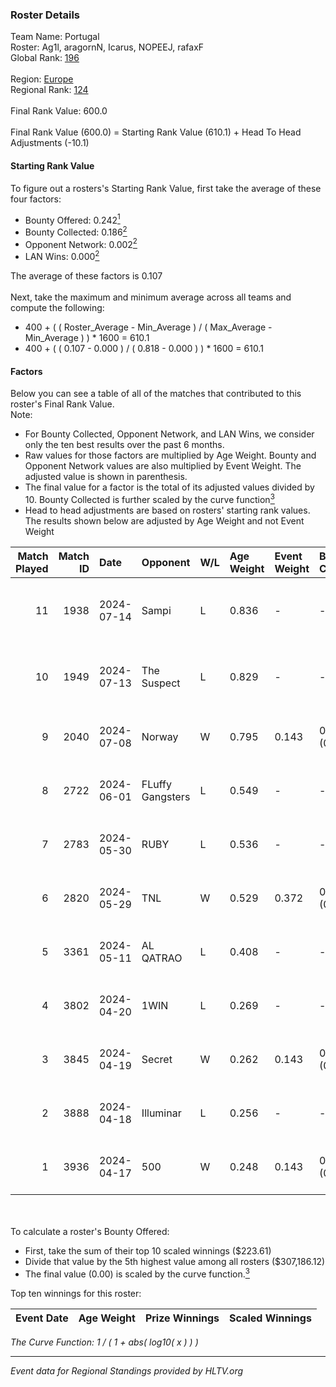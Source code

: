 ### Roster Details<br />
Team Name: Portugal<br />
Roster: Ag1l, aragornN, Icarus, NOPEEJ, rafaxF<br />
Global Rank: [196](../../standings_global_2024_09_07.md)<br />
<br />
Region: [Europe]( ../../standings_europe_2024_09_07.md)<br />
Regional Rank: [124]( ../../standings_europe_2024_09_07.md)<br />
<br />
Final Rank Value:  600.0<br />
<br />
Final Rank Value (600.0) = Starting Rank Value (610.1) + Head To Head Adjustments (-10.1)<br />

#### Starting Rank Value<br />
To figure out a rosters's Starting Rank Value, first take the average of these four factors:<br />
- Bounty Offered: 0.242[<sup>1</sup>](#table2)
- Bounty Collected: 0.186[<sup>2</sup>](#table1)
- Opponent Network: 0.002[<sup>2</sup>](#table1)
- LAN Wins: 0.000[<sup>2</sup>](#table1)

The average of these factors is 0.107<br />
<br />
Next, take the maximum and minimum average across all teams and compute the following:<br />
- 400 + ( ( Roster_Average - Min_Average ) / ( Max_Average - Min_Average ) ) * 1600 = 610.1
- 400 + ( ( 0.107 - 0.000 ) / ( 0.818 - 0.000 ) ) * 1600 = 610.1


#### Factors<br />
Below you can see a table of all of the matches that contributed to this roster's Final Rank Value.<br />
Note:<br />

- For Bounty Collected, Opponent Network, and LAN Wins, we consider only the ten best results over the past 6 months.
- Raw values for those factors are multiplied by Age Weight. Bounty and Opponent Network values are also multiplied by Event Weight. The adjusted value is shown in parenthesis.
- The final value for a factor is the total of its adjusted values divided by 10. Bounty Collected is further scaled by the curve function[<sup>3</sup>](#curveFunction)
- Head to head adjustments are based on rosters' starting rank values. The results shown below are adjusted by Age Weight and not Event Weight
<span id="table1"></span><br />


| Match Played | Match ID | Date       | Opponent         | W/L | Age Weight | Event Weight | Bounty Collected | Opponent Network | LAN Wins  | H2H Adj. | Roster                                 |
| -: | -: | :- | :- | :- | :- | :- | :- | :- | :- | -: | :- |
|           11 |     1938 | 2024-07-14 | Sampi            | L   | 0.836      | -            | -                | -                | -         |    -4.34 | Ag1l, aragornN, Icarus, NOPEEJ, rafaxF |
|           10 |     1949 | 2024-07-13 | The Suspect      | L   | 0.829      | -            | -                | -                | -         |    -6.52 | Ag1l, aragornN, Icarus, NOPEEJ, rafaxF |
|            9 |     2040 | 2024-07-08 | Norway           | W   | 0.795      | 0.143        | 0.003 (0.000)    | 0.072 (0.008)    | 0 (0.000) |    13.85 | Ag1l, aragornN, NOPEEJ, pr, rafaxF     |
|            8 |     2722 | 2024-06-01 | FLuffy Gangsters | L   | 0.549      | -            | -                | -                | -         |    -9.35 | Ag1l, aragornN, P3R3IIRA, pr, rafaxF   |
|            7 |     2783 | 2024-05-30 | RUBY             | L   | 0.536      | -            | -                | -                | -         |    -2.83 | Ag1l, aragornN, P3R3IIRA, pr, rafaxF   |
|            6 |     2820 | 2024-05-29 | TNL              | W   | 0.529      | 0.372        | 0.000 (0.000)    | 0.073 (0.014)    | 0 (0.000) |     4.02 | Ag1l, aragornN, P3R3IIRA, pr, rafaxF   |
|            5 |     3361 | 2024-05-11 | AL QATRAO        | L   | 0.408      | -            | -                | -                | -         |    -5.95 | Ag1l, aragornN, fox, pr, rafaxF        |
|            4 |     3802 | 2024-04-20 | 1WIN             | L   | 0.269      | -            | -                | -                | -         |    -1.45 | Ag1l, aragornN, P3R3IIRA, pr, rafaxF   |
|            3 |     3845 | 2024-04-19 | Secret           | W   | 0.262      | 0.143        | 0.000 (0.000)    | 0.025 (0.001)    | 0 (0.000) |     3.12 | Ag1l, aragornN, P3R3IIRA, pr, rafaxF   |
|            2 |     3888 | 2024-04-18 | Illuminar        | L   | 0.256      | -            | -                | -                | -         |    -5.21 | Ag1l, aragornN, P3R3IIRA, pr, rafaxF   |
|            1 |     3936 | 2024-04-17 | 500              | W   | 0.248      | 0.143        | 0.001 (0.000)    | 0.027 (0.001)    | 0 (0.000) |     4.55 | Ag1l, aragornN, P3R3IIRA, pr, rafaxF   |

<br />
<span id="table2"></span><br />
To calculate a roster's Bounty Offered:<br />

- First, take the sum of their top 10 scaled winnings ($223.61)
- Divide that value by the 5th highest value among all rosters ($307,186.12)
- The final value (0.00) is scaled by the curve function.[<sup>3</sup>](#curveFunction)

Top ten winnings for this roster:<br />

| Event Date | Age Weight | Prize Winnings | Scaled Winnings |
| :- | -: | :- | :- |


<span id="curveFunction"></span>_The Curve Function: 1 / ( 1 + abs( log10( x ) ) )_<br />

---
_Event data for Regional Standings provided by HLTV.org_<br />
